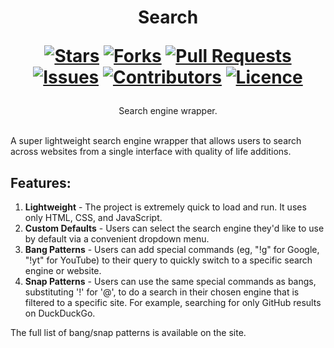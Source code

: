 <div align="center">
<h1>
  Search
  
  [![Stars](https://img.shields.io/github/stars/DeclanChidlow/search?style=flat-square&logoColor=white)](https://github.com/DeclanChidlow/search/stargazers)
  [![Forks](https://img.shields.io/github/forks/DeclanChidlow/search?style=flat-square&logoColor=white)](https://github.com/DeclanChidlow/search/network/members)
  [![Pull Requests](https://img.shields.io/github/issues-pr/DeclanChidlow/search?style=flat-square&logoColor=white)](https://github.com/DeclanChidlow/search/pulls)
  [![Issues](https://img.shields.io/github/issues/DeclanChidlow/search?style=flat-square&logoColor=white)](https://github.com/DeclanChidlow/search/issues)
  [![Contributors](https://img.shields.io/github/contributors/DeclanChidlow/search?style=flat-square&logoColor=white)](https://github.com/DeclanChidlow/search/graphs/contributors)
  [![Licence](https://img.shields.io/github/license/DeclanChidlow/search?style=flat-square&logoColor=white)](https://github.com/DeclanChidlow/search/blob/main/LICENCE)
</h1>
Search engine wrapper.
</div>
<br/>

A super lightweight search engine wrapper that allows users to search across websites from a single interface with quality of life additions.

## Features:

1. **Lightweight** - The project is extremely quick to load and run. It uses only HTML, CSS, and JavaScript.
2. **Custom Defaults** - Users can select the search engine they'd like to use by default via a convenient dropdown menu.
3. **Bang Patterns** - Users can add special commands (eg, "!g" for Google, "!yt" for YouTube) to their query to quickly switch to a specific search engine or website.
4. **Snap Patterns** - Users can use the same special commands as bangs, substituting '!' for '@', to do a search in their chosen engine that is filtered to a specific site. For example, searching for only GitHub results on DuckDuckGo. 

The full list of bang/snap patterns is available on the site.
